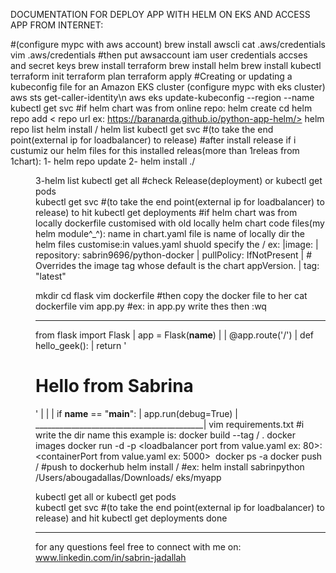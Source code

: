 DOCUMENTATION FOR DEPLOY APP WITH HELM ON EKS AND ACCESS APP FROM INTERNET:

#(configure mypc with aws account)
brew install awscli
cat .aws/credentials
vim .aws/credentials #then put awsaccount iam user credentials accses and secret keys
brew install terraform
brew install helm
brew install kubectl
terraform init
terraform plan 
terraform apply
#Creating or updating a kubeconfig file for an Amazon EKS cluster (configure mypc with eks cluster)
aws sts get-caller-identity\n
aws eks update-kubeconfig --region <region code> --name <cluster name>
kubectl get svc
#if helm chart was from online repo:
 helm create <folder name>
 cd <folder name>
 helm repo add <reponame>  <  repo url ex: https://baranarda.github.io/python-app-helm/>
 helm repo list
 helm install <reponame>/<ReleaseName>
 helm list
 kubectl get svc #(to take the end point(external ip for loadbalancer) to release)
  #after install release if i custumiz our helm files for this installed releas(more than 1releas from 1chart):
   1- helm repo update
   2- helm install <New ReleaseName> ./<dir name for helm files> 
   3-helm list
 kubectl get all  #check Release(deployment)
 or
 kubectl get pods   
 kubectl get svc #(to take the end point(external ip for loadbalancer) to release) to hit
 kubectl get deployments
#if helm chart was from locally dockerfile customised with old locally helm chart code files(my helm module^_^):
name in chart.yaml file is name of locally dir the helm files
customise:in values.yaml shuold specify the <dockerhub username ex: sabrin9696>/<image name :ex python-docker> ex:
   |image:
   | repository: sabrin9696/python-docker 
   | pullPolicy: IfNotPresent
   | # Overrides the image tag whose default is the chart appVersion.
   | tag: "latest"

 mkdir <name ex:flask>
 cd flask
 vim dockerfile  #then copy the docker file to her
 cat dockerfile
 vim app.py  #ex: in app.py write thes then :wq     
 __________________________________________
  from flask import Flask                 |
  app = Flask(__name__)                   |
                                          |
  @app.route('/')                         |
  def hello_geek():                       |
    return '<h1>Hello from Sabrina</h2>'  |
                                          |
                                          |
  if __name__ == "__main__":              |
    app.run(debug=True)                   |
__________________________________________|
  vim requirements.txt  #i write the dir name this example is: <flask>
  docker build --tag <my dockerhub username ex: sabrin9696>/<image name :ex python-docker> .
  docker images
  docker run -d -p <loadbalancer port from value.yaml ex: 80>:<containerPort from value.yaml ex: 5000> <image name: python-docker> 
  docker ps -a
  docker push <my dockerhub username : sabrin9696>/<image name: python-docker>   #push to dockerhub
  helm install <ReleaseName> /<helm files dir path> #ex: helm install  sabrinpython  /Users/abougadallas/Downloads/
  eks/myapp

  kubectl get all
  or
  kubectl get pods   
  kubectl get svc #(to take the end point(external ip for loadbalancer) to release) and hit
  kubectl get deployments
done
______________________________________________________________________________________________________________
for any questions feel free to connect with me on: www.linkedin.com/in/sabrin-jadallah













